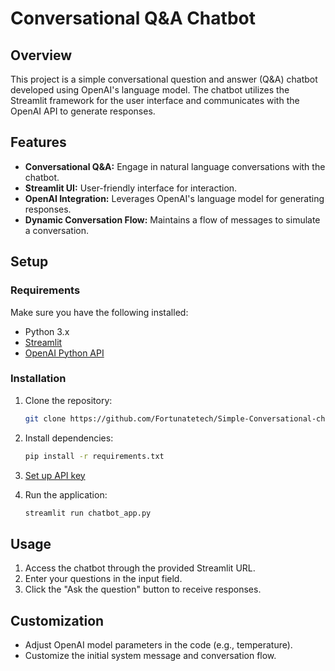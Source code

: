 # Conversational Q&A Chatbot

## Overview

This project is a simple conversational question and answer (Q&A) chatbot developed using OpenAI's language model. The chatbot utilizes the Streamlit framework for the user interface and communicates with the OpenAI API to generate responses.

## Features

- **Conversational Q&A:** Engage in natural language conversations with the chatbot.
- **Streamlit UI:** User-friendly interface for interaction.
- **OpenAI Integration:** Leverages OpenAI's language model for generating responses.
- **Dynamic Conversation Flow:** Maintains a flow of messages to simulate a conversation.

## Setup

### Requirements

Make sure you have the following installed:

- Python 3.x
- [Streamlit](https://streamlit.io/)
- [OpenAI Python API](https://beta.openai.com/docs/)

### Installation

1. Clone the repository:

   ```bash
   git clone https://github.com/Fortunatetech/Simple-Conversational-chatbot-with-Streamlit.git
   ```

2. Install dependencies:

   ```bash
   pip install -r requirements.txt
   ```

3. [Set up API key](https://platform.openai.com/docs/quickstart?context=python)

4. Run the application:

   ```bash
   streamlit run chatbot_app.py
   ```

## Usage

1. Access the chatbot through the provided Streamlit URL.
2. Enter your questions in the input field.
3. Click the "Ask the question" button to receive responses.

## Customization

- Adjust OpenAI model parameters in the code (e.g., temperature).
- Customize the initial system message and conversation flow.
